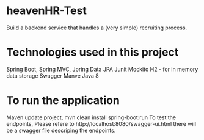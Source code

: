 # heavenHR-Test

Build a backend service that handles a (very simple) recruiting process.

# Technologies used in this project

Spring Boot, Spring MVC, Jpring Data
JPA
Junit
Mockito
H2 - for in memory data storage
Swagger
Manve
Java 8
# To run the application
 Maven update project, mvn clean install spring-boot:run
To test the endpoints, Please refere to http://localhost:8080/swagger-ui.html there will be a swagger file descriping the endpoints.
